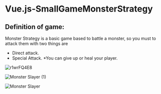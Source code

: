 ﻿# Vue.js-SmallGameMonsterStrategy
## Definition of game:
Monster Strategy is a basic game based to battle a monster, so you must to attack them with two things are
* Direct attack.
* Special Attack.
*You can give up or heal your player.

![r1wrFQ4E8](https://user-images.githubusercontent.com/17283908/75370168-fa09c500-58c4-11ea-93c3-92f3f324a079.png)

![Monster Slayer (1)](https://user-images.githubusercontent.com/17283908/75370330-363d2580-58c5-11ea-84b2-598f0fec1275.png)

![Monster Slayer](https://user-images.githubusercontent.com/17283908/75369866-836cc780-58c4-11ea-9056-bb08cb5fbe91.png)
